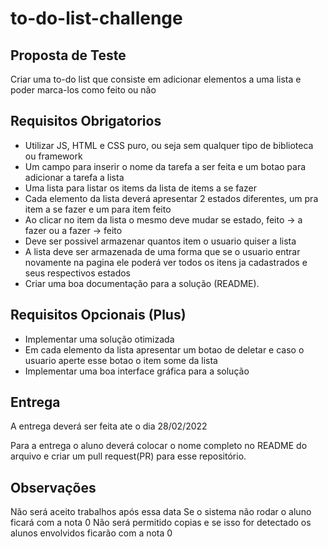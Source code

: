 # to-do-list-challenge

## Proposta de Teste

Criar uma to-do list que consiste em adicionar elementos a uma lista e poder marca-los como feito ou não

## Requisitos Obrigatorios

- Utilizar JS, HTML e CSS puro, ou seja sem qualquer tipo de biblioteca ou framework
- Um campo para inserir o nome da tarefa a ser feita e um botao para adicionar a tarefa a lista
- Uma lista para listar os items da lista de items a se fazer
- Cada elemento da lista deverá apresentar 2 estados diferentes, um pra item a se fazer e um para item feito
- Ao clicar no item da lista o mesmo deve mudar se estado, feito -> a fazer ou a fazer -> feito
- Deve ser possivel armazenar quantos item o usuario quiser a lista
- A lista deve ser armazenada de uma forma que se o usuario entrar novamente na pagina ele poderá ver todos os itens ja cadastrados e seus respectivos estados
- Criar uma boa documentação para a solução (README).


## Requisitos Opcionais (Plus)

- Implementar uma solução otimizada
- Em cada elemento da lista apresentar um botao de deletar e caso o usuario aperte esse botao o item some da lista
- Implementar uma boa interface gráfica para a solução


## Entrega

A entrega deverá ser feita ate o dia 28/02/2022

Para a entrega o aluno deverá colocar o nome completo no README do arquivo e criar um pull request(PR) para esse repositório.


## Observações

Não será aceito trabalhos após essa data
Se o sistema não rodar o aluno ficará com a nota 0
Não será permitido copias e se isso for detectado os alunos envolvidos ficarão com a nota 0

